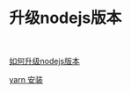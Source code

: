 # 升级nodejs版本

‍

[如何升级nodejs版本](https://blog.csdn.net/qq_22713201/article/details/122486841)



[yarn 安装](https://juejin.cn/post/7022086426904756255)







